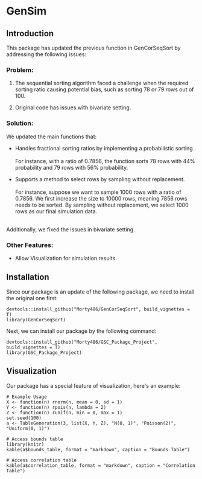 # GenSim 

## Introduction

This package has updated the previous function in GenCorSeqSort by addressing
the following issues:

### Problem:
1. The sequential sorting algorithm faced a challenge when the required sorting ratio 
causing potential bias,  such as sorting 78 or 79 rows out of 100.

2. Original code has issues with bivariate setting.


### Solution:
We updated the main functions that:

- Handles fractional sorting ratios by implementing a probabilistic sorting . 
\
\
For instance, with a ratio of 
0.7856, the function sorts 78 rows with 
44% probability and 79 rows with 56% probability.


- Supports a method to select rows by sampling without replacement.
\
\
For instance, suppose we want to sample 1000 rows with a ratio of 
0.7856. We first increase the size to 10000 rows, meaning 7856 rows 
needs to be sorted. By sampling without replacement, we select 1000 rows
as our final simulation data.

\
Additionally, we fixed the issues in bivariate setting.


### Other Features:

- Allow Visualization for simulation results.


## Installation

Since our package is an update of the following package, we need to install 
the original one first:

```{r}
devtools::install_github("Morty486/GenCorSeqSort", build_vignettes = T)
library(GenCorSeqSort)
```

Next, we can install our package by the following command:

```{r}
devtools::install_github("Morty486/GSC_Package_Project", build_vignettes = T)
library(GSC_Package_Project)
```


## Visualization

Our package has a special feature of visualization, here's an example:

```{r}
# Example Usage
X <- function(n) rnorm(n, mean = 0, sd = 1)
Y <- function(n) rpois(n, lambda = 2)
Z <- function(n) runif(n, min = 0, max = 1)
set.seed(100)
a <- TableGeneration(3, list(X, Y, Z), "N(0, 1)", "Poisson(2)", "Uniform(0, 1)")

# Access bounds table
library(knitr)
kable(a$bounds_table, format = "markdown", caption = "Bounds Table")

# Access correlation table
kable(a$correlation_table, format = "markdown", caption = "Correlation Table")
```



